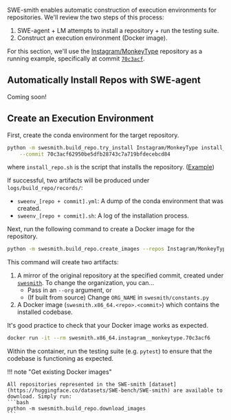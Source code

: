 SWE-smith enables automatic construction of execution environments for repositories.
We'll review the two steps of this process:

1. SWE-agent + LM attempts to install a repository + run the testing suite.
2. Construct an execution environment (Docker image).

For this section, we'll use the [Instagram/MonkeyType](https://github.com/Instagram/MonkeyType/) repository as a running example, 
specifically at commit [`70c3acf`](https://github.com/Instagram/MonkeyType/tree/70c3acf62950be5dfb28743c7a719bfdecebcd84).

## Automatically Install Repos with SWE-agent

Coming soon!

## Create an Execution Environment
First, create the conda environment for the target repository.
```bash
python -m swesmith.build_repo.try_install Instagram/MonkeyType install_repo.sh \
    --commit 70c3acf62950be5dfb28743c7a719bfdecebcd84
```
where `install_repo.sh` is the script that installs the repository.
([Example](https://github.com/SWE-bench/SWE-smith/blob/main/configs/install_repo.sh))

If successful, two artifacts will be produced under `logs/build_repo/records/`:
* `sweenv_[repo + commit].yml`: A dump of the conda environment that was created.
* `sweenv_[repo + commit].sh`: A log of the installation process.

Next, run the following command to create a Docker image for the repository.

```bash
python -m swesmith.build_repo.create_images --repos Instagram/MonkeyType
```

This command will create two artifacts:
1. A mirror of the original repository at the specified commit, created under [`swesmith`](https://github.com/orgs/swesmith/repositories). To change the organization, you can...
    * Pass in an `--org` argument, or
    * (If built from source) Change `ORG_NAME` in `swesmith/constants.py`
2. A Docker image (`swesmith.x86_64.<repo>.<commit>`) which contains the installed codebase.

It's good practice to check that your Docker image works as expected.
```bash
docker run -it --rm swesmith.x86_64.instagram__monkeytype.70c3acf6
```
Within the container, run the testing suite (e.g. `pytest`) to ensure that the codebase is functioning as expected.

!!! note "Get existing Docker images"

    All repositories represented in the SWE-smith [dataset](https://huggingface.co/datasets/SWE-bench/SWE-smith) are available to download. Simply run:
    ```bash
    python -m swesmith.build_repo.download_images
    ```
